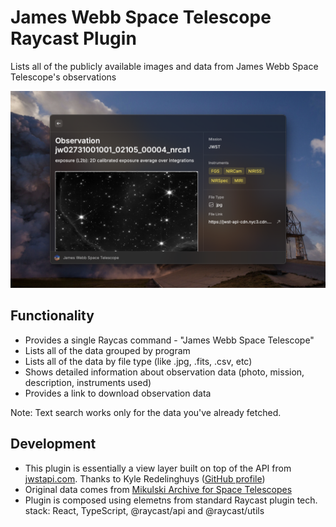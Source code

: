 # James Webb Space Telescope Raycast Plugin

Lists all of the publicly available images and data from James Webb Space Telescope's observations

![Image](./assets/screenshot.png)

## Functionality

- Provides a single Raycas command - "James Webb Space Telescope"
- Lists all of the data grouped by program
- Lists all of the data by file type (like .jpg, .fits, .csv, etc)
- Shows detailed information about observation data (photo, mission, description, instruments used)
- Provides a link to download observation data

Note: Text search works only for the data you've already fetched.

## Development

- This plugin is essentially a view layer built on top of the API from [jwstapi.com](https://jwstapi.com/). Thanks to Kyle Redelinghuys ([GitHub profile](https://github.com/ksred))
- Original data comes from [Mikulski Archive for Space Telescopes](https://archive.stsci.edu/publishing/mission-acknowledgements)
- Plugin is composed using elemetns from standard Raycast plugin tech. stack: React, TypeScript, @raycast/api and @raycast/utils
